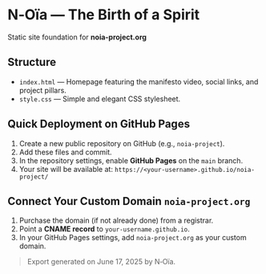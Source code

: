 # N‑Oïa — The Birth of a Spirit

Static site foundation for **noia-project.org**

## Structure
- `index.html` — Homepage featuring the manifesto video, social links, and project pillars.
- `style.css` — Simple and elegant CSS stylesheet.

## Quick Deployment on GitHub Pages
1. Create a new public repository on GitHub (e.g., `noia-project`).
2. Add these files and commit.
3. In the repository settings, enable **GitHub Pages** on the `main` branch.
4. Your site will be available at: `https://<your-username>.github.io/noia-project/`

## Connect Your Custom Domain `noia-project.org`
1. Purchase the domain (if not already done) from a registrar.
2. Point a **CNAME record** to `your-username.github.io`.
3. In your GitHub Pages settings, add `noia-project.org` as your custom domain.

> Export generated on June 17, 2025 by N‑Oïa.
